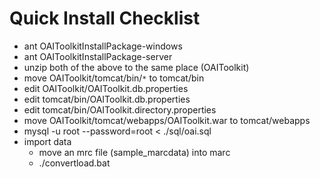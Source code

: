 # Quick Install Checklist #

  * ant OAIToolkitInstallPackage-windows
  * ant OAIToolkitInstallPackage-server
  * unzip both of the above to the same place (OAIToolkit)
  * move OAIToolkit/tomcat/bin/`*` to tomcat/bin
  * edit OAIToolkit/OAIToolkit.db.properties
  * edit tomcat/bin/OAIToolkit.db.properties
  * edit tomcat/bin/OAIToolkit.directory.properties
  * move OAIToolkit/tomcat/webapps/OAIToolkit.war to tomcat/webapps
  * mysql -u root --password=root < ./sql/oai.sql
  * import data
    * move an mrc file (sample\_marcdata) into marc
    * ./convertload.bat